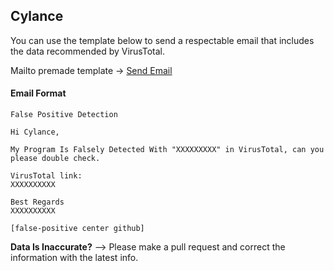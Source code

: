 ## Cylance

You can use the template below to send a respectable email that includes the data recommended by VirusTotal.

Mailto premade template -> [Send Email](mailto:cylancefilesubmit@cylance.com?subject=False%20Positive%20Detection&body=Hi%20Cylance%2C%0A%0AMy%20Program%20Is%20Falsely%20Detected%20With%20%22XXXXXXXXX%22%20in%20VirusTotal%2C%20can%20you%20please%20double%20check.%0A%0AVirusTotal%20link%3A%0AXXXXXXXXXX%0A%0ABest%20Regards%0AXXXXXXXXXX%0A%0A%5Bfalse-positive%20center%20github%5D)

#### Email Format
```
False Positive Detection
```
```
Hi Cylance,

My Program Is Falsely Detected With "XXXXXXXXX" in VirusTotal, can you please double check.

VirusTotal link:
XXXXXXXXXX

Best Regards
XXXXXXXXXX

[false-positive center github]
```


**Data Is Inaccurate?** --> Please make a pull request and correct the information with the latest info.

